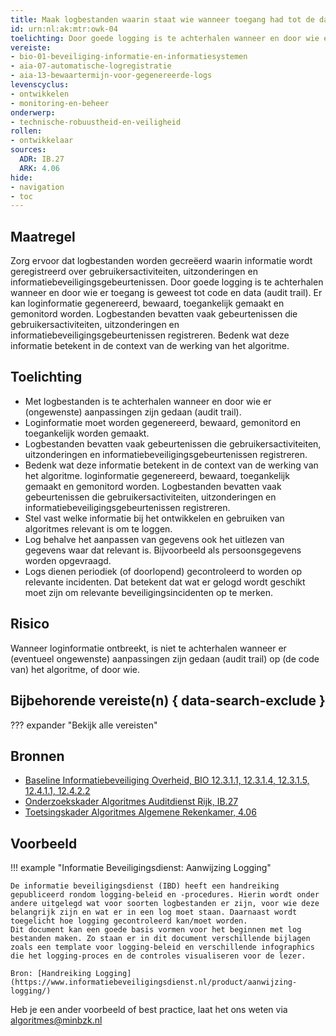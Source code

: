 ```yaml
---
title: Maak logbestanden waarin staat wie wanneer toegang had tot de data en de code
id: urn:nl:ak:mtr:owk-04
toelichting: Door goede logging is te achterhalen wanneer en door wie er (ongewenste) aanpassingen zijn gedaan (audit trail).
vereiste:
- bio-01-beveiliging-informatie-en-informatiesystemen
- aia-07-automatische-logregistratie
- aia-13-bewaartermijn-voor-gegenereerde-logs
levenscyclus:
- ontwikkelen
- monitoring-en-beheer
onderwerp:
- technische-robuustheid-en-veiligheid
rollen:
- ontwikkelaar
sources:
  ADR: IB.27
  ARK: 4.06
hide:
- navigation
- toc
---
```


<!-- tags -->

## Maatregel
Zorg ervoor dat logbestanden worden gecreëerd waarin informatie wordt geregistreerd over gebruikersactiviteiten, uitzonderingen en informatiebeveiligingsgebeurtenissen.
Door goede logging is te achterhalen wanneer en door wie er toegang is geweest tot code en data (audit trail).
Er kan loginformatie gegenereerd, bewaard, toegankelijk gemaakt en gemonitord worden. Logbestanden bevatten vaak gebeurtenissen die gebruikersactiviteiten, uitzonderingen en informatiebeveiligingsgebeurtenissen registreren.
Bedenk wat deze informatie betekent in de context van de werking van het algoritme.

## Toelichting
- Met logbestanden is te achterhalen wanneer en door wie er (ongewenste) aanpassingen zijn gedaan (audit trail).
- Loginformatie moet worden gegenereerd, bewaard, gemonitord en toegankelijk worden gemaakt.
- Logbestanden bevatten vaak gebeurtenissen die gebruikersactiviteiten, uitzonderingen en informatiebeveiligingsgebeurtenissen registreren.
- Bedenk wat deze informatie betekent in de context van de werking van het algoritme. loginformatie gegenereerd, bewaard, toegankelijk gemaakt en gemonitord worden. Logbestanden bevatten vaak gebeurtenissen die gebruikersactiviteiten, uitzonderingen en informatiebeveiligingsgebeurtenissen registreren.
- Stel vast welke informatie bij het ontwikkelen en gebruiken van algoritmes relevant is om te loggen. 
- Log behalve het aanpassen van gegevens ook het uitlezen van gegevens waar dat relevant is. Bijvoorbeeld als persoonsgegevens worden opgevraagd.
- Logs dienen periodiek (of doorlopend) gecontroleerd to worden op relevante incidenten. Dat betekent dat wat er gelogd wordt geschikt moet zijn om relevante beveiligingsincidenten op te merken. 

## Risico
Wanneer loginformatie ontbreekt, is niet te achterhalen wanneer er (eventueel ongewenste) aanpassingen zijn gedaan (audit trail) op (de code van) het algoritme, of door wie.

## Bijbehorende vereiste(n) { data-search-exclude }
??? expander "Bekijk alle vereisten"
    <!-- list_vereisten_on_maatregelen_page -->

## Bronnen

- [Baseline Informatiebeveiliging Overheid, BIO 12.3.1.1, 12.3.1.4, 12.3.1.5, 12.4.1.1, 12.4.2.2](https://www.digitaleoverheid.nl/overzicht-van-alle-onderwerpen/cybersecurity/bio-en-ensia/baseline-informatiebeveiliging-overheid/)
- [Onderzoekskader Algoritmes Auditdienst Rijk, IB.27](https://www.rijksoverheid.nl/documenten/rapporten/2023/07/11/onderzoekskader-algoritmes-adr-2023)
- [Toetsingskader Algoritmes Algemene Rekenkamer, 4.06](https://www.rekenkamer.nl/onderwerpen/algoritmes/documenten/publicaties/2024/05/15/het-toetsingskader-aan-de-slag)

## Voorbeeld

!!! example "Informatie Beveiligingsdienst: Aanwijzing Logging"
	
	De informatie beveiligingsdienst (IBD) heeft een handreiking gepubliceerd rondom logging-beleid en -procedures. Hierin wordt onder andere uitgelegd wat voor soorten logbestanden er zijn, voor wie deze belangrijk zijn en wat er in een log moet staan. Daarnaast wordt toegelicht hoe logging gecontroleerd kan/moet worden.
	Dit document kan een goede basis vormen voor het beginnen met log bestanden maken. Zo staan er in dit document verschillende bijlagen zoals een template voor logging-beleid en verschillende infographics die het logging-proces en de controles visualiseren voor de lezer.
	
	Bron: [Handreiking Logging](https://www.informatiebeveiligingsdienst.nl/product/aanwijzing-logging/) 

Heb je een ander voorbeeld of best practice, laat het ons weten via [algoritmes@minbzk.nl](mailto:algoritmes@minbzk.nl)  
